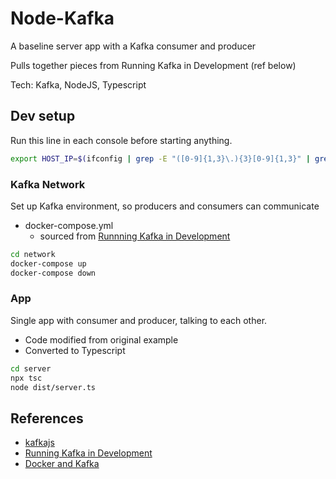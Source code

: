 # Node-Kafka
A baseline server app with a Kafka consumer and producer

Pulls together pieces from Running Kafka in Development (ref below)

Tech: Kafka, NodeJS, Typescript

## Dev setup

Run this line in each console before starting anything.

```sh
export HOST_IP=$(ifconfig | grep -E "([0-9]{1,3}\.){3}[0-9]{1,3}" | grep -v 127.0.0.1 | awk '{ print $2 }' | cut -f2 -d: | head -n1)
```

### Kafka Network

Set up Kafka environment, so producers and consumers can communicate

- docker-compose.yml
    - sourced from [Runnning Kafka in Development](https://kafka.js.org/docs/running-kafka-in-development)

```sh
cd network
docker-compose up
docker-compose down
```

### App

Single app with consumer and producer, talking to each other.

- Code modified from original example
- Converted to Typescript


```sh
cd server
npx tsc
node dist/server.ts
```

## References

* [kafkajs](https://kafka.js.org/)
* [Running Kafka in Development](https://kafka.js.org/docs/running-kafka-in-development)
* [Docker and Kafka](https://success.docker.com/article/getting-started-with-kafka)